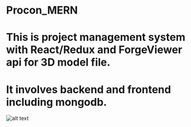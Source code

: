 # Procon_MERN
# This is project management system with React/Redux and ForgeViewer api for 3D model file.
# It involves backend and frontend including mongodb.
![alt text](https://github.com/andrey1025/Procon_MERN/blob/master/docs/React.jpg?raw=true)

